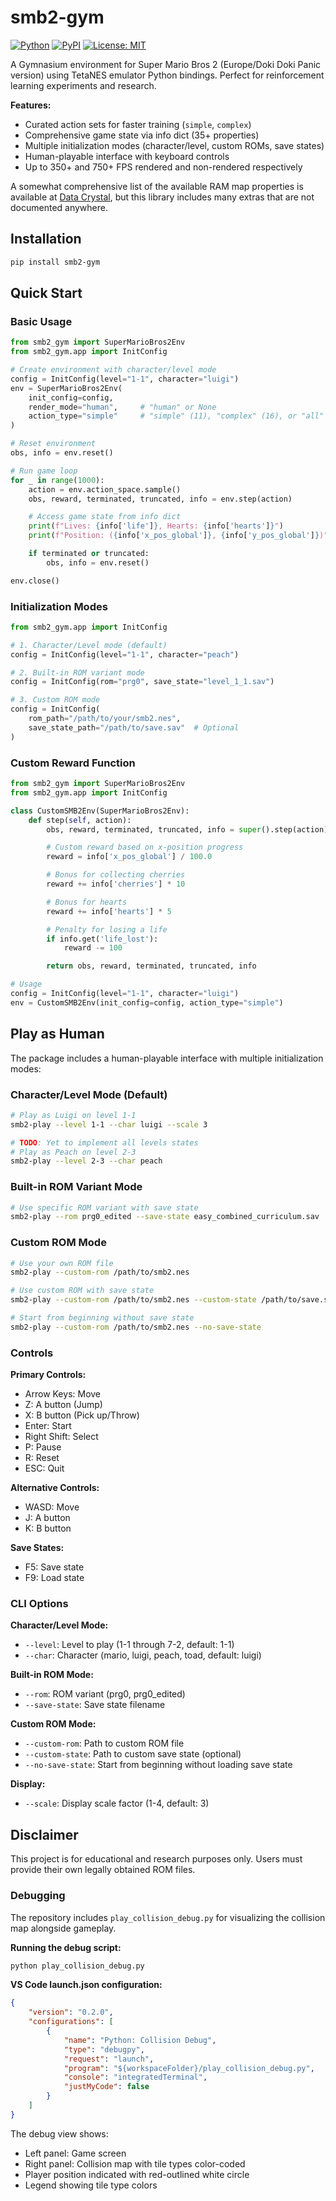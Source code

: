 # smb2-gym

[![Python](https://img.shields.io/pypi/pyversions/smb2-gym)](https://pypi.org/project/smb2-gym/)
[![PyPI](https://img.shields.io/pypi/v/smb2-gym)](https://pypi.org/project/smb2-gym/)
[![License: MIT](https://img.shields.io/badge/License-MIT-yellow.svg)](https://opensource.org/licenses/MIT)

A Gymnasium environment for Super Mario Bros 2 (Europe/Doki Doki Panic version) using TetaNES emulator Python bindings. Perfect for reinforcement learning experiments and research.

**Features:**
- Curated action sets for faster training (`simple`, `complex`)
- Comprehensive game state via info dict (35+ properties)
- Multiple initialization modes (character/level, custom ROMs, save states)
- Human-playable interface with keyboard controls
- Up to 350+ and 750+ FPS rendered and non-rendered respectively

A somewhat comprehensive list of the available RAM map properties is available at [Data Crystal](https://datacrystal.tcrf.net/wiki/Super_Mario_Bros._2_(NES)/RAM_map), but this library includes many extras that are not documented anywhere.

## Installation

```bash
pip install smb2-gym
```

## Quick Start

### Basic Usage

```python
from smb2_gym import SuperMarioBros2Env
from smb2_gym.app import InitConfig

# Create environment with character/level mode
config = InitConfig(level="1-1", character="luigi")
env = SuperMarioBros2Env(
    init_config=config,
    render_mode="human",     # "human" or None
    action_type="simple"     # "simple" (11), "complex" (16), or "all" (256)
)

# Reset environment
obs, info = env.reset()

# Run game loop
for _ in range(1000):
    action = env.action_space.sample()
    obs, reward, terminated, truncated, info = env.step(action)

    # Access game state from info dict
    print(f"Lives: {info['life']}, Hearts: {info['hearts']}")
    print(f"Position: ({info['x_pos_global']}, {info['y_pos_global']})")

    if terminated or truncated:
        obs, info = env.reset()

env.close()
```

### Initialization Modes

```python
from smb2_gym.app import InitConfig

# 1. Character/Level mode (default)
config = InitConfig(level="1-1", character="peach")

# 2. Built-in ROM variant mode
config = InitConfig(rom="prg0", save_state="level_1_1.sav")

# 3. Custom ROM mode
config = InitConfig(
    rom_path="/path/to/your/smb2.nes",
    save_state_path="/path/to/save.sav"  # Optional
)
```

### Custom Reward Function

```python
from smb2_gym import SuperMarioBros2Env
from smb2_gym.app import InitConfig

class CustomSMB2Env(SuperMarioBros2Env):
    def step(self, action):
        obs, reward, terminated, truncated, info = super().step(action)

        # Custom reward based on x-position progress
        reward = info['x_pos_global'] / 100.0

        # Bonus for collecting cherries
        reward += info['cherries'] * 10

        # Bonus for hearts
        reward += info['hearts'] * 5

        # Penalty for losing a life
        if info.get('life_lost'):
            reward -= 100

        return obs, reward, terminated, truncated, info

# Usage
config = InitConfig(level="1-1", character="luigi")
env = CustomSMB2Env(init_config=config, action_type="simple")
```

## Play as Human

The package includes a human-playable interface with multiple initialization modes:

### Character/Level Mode (Default)
```bash
# Play as Luigi on level 1-1
smb2-play --level 1-1 --char luigi --scale 3

# TODO: Yet to implement all levels states
# Play as Peach on level 2-3
smb2-play --level 2-3 --char peach 
```

### Built-in ROM Variant Mode
```bash
# Use specific ROM variant with save state
smb2-play --rom prg0_edited --save-state easy_combined_curriculum.sav
```

### Custom ROM Mode  
```bash
# Use your own ROM file
smb2-play --custom-rom /path/to/smb2.nes

# Use custom ROM with save state
smb2-play --custom-rom /path/to/smb2.nes --custom-state /path/to/save.sav

# Start from beginning without save state
smb2-play --custom-rom /path/to/smb2.nes --no-save-state
```

### Controls

**Primary Controls:**
- Arrow Keys: Move
- Z: A button (Jump)
- X: B button (Pick up/Throw)
- Enter: Start
- Right Shift: Select
- P: Pause
- R: Reset
- ESC: Quit

**Alternative Controls:**
- WASD: Move
- J: A button
- K: B button

**Save States:**
- F5: Save state
- F9: Load state

### CLI Options

**Character/Level Mode:**
- `--level`: Level to play (1-1 through 7-2, default: 1-1)
- `--char`: Character (mario, luigi, peach, toad, default: luigi)

**Built-in ROM Mode:**
- `--rom`: ROM variant (prg0, prg0_edited)
- `--save-state`: Save state filename

**Custom ROM Mode:**
- `--custom-rom`: Path to custom ROM file
- `--custom-state`: Path to custom save state (optional)
- `--no-save-state`: Start from beginning without loading save state

**Display:**
- `--scale`: Display scale factor (1-4, default: 3)

## Disclaimer

This project is for educational and research purposes only. Users must provide their own legally obtained ROM files.

### Debugging

The repository includes `play_collision_debug.py` for visualizing the collision map alongside gameplay.

**Running the debug script:**
```bash
python play_collision_debug.py
```

**VS Code launch.json configuration:**
```json
{
    "version": "0.2.0",
    "configurations": [
        {
            "name": "Python: Collision Debug",
            "type": "debugpy",
            "request": "launch",
            "program": "${workspaceFolder}/play_collision_debug.py",
            "console": "integratedTerminal",
            "justMyCode": false
        }
    ]
}
```

The debug view shows:
- Left panel: Game screen
- Right panel: Collision map with tile types color-coded
- Player position indicated with red-outlined white circle
- Legend showing tile type colors


